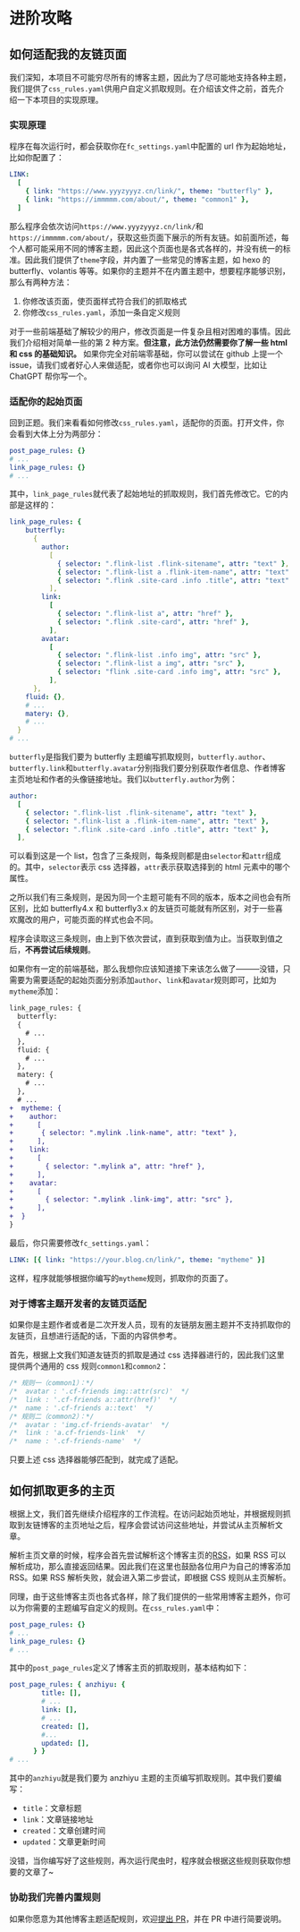 # 进阶攻略

## 如何适配我的友链页面

我们深知，本项目不可能穷尽所有的博客主题，因此为了尽可能地支持各种主题，我们提供了`css_rules.yaml`供用户自定义抓取规则。在介绍该文件之前，首先介绍一下本项目的实现原理。

### 实现原理

程序在每次运行时，都会获取你在`fc_settings.yaml`中配置的 url 作为起始地址，比如你配置了：

```yaml
LINK:
  [
    { link: "https://www.yyyzyyyz.cn/link/", theme: "butterfly" },
    { link: "https://immmmm.com/about/", theme: "common1" },
  ]
```

那么程序会依次访问`https://www.yyyzyyyz.cn/link/`和`https://immmmm.com/about/`，获取这些页面下展示的所有友链。如前面所述，每个人都可能采用不同的博客主题，因此这个页面也是各式各样的，并没有统一的标准。因此我们提供了`theme`字段，并内置了一些常见的博客主题，如 hexo 的 butterfly、volantis 等等。如果你的主题并不在内置主题中，想要程序能够识别，那么有两种方法：

1. 你修改该页面，使页面样式符合我们的抓取格式
2. 你修改`css_rules.yaml`，添加一条自定义规则

对于一些前端基础了解较少的用户，修改页面是一件复杂且相对困难的事情。因此我们介绍相对简单一些的第 2 种方案。**但注意，此方法仍然需要你了解一些 html 和 css 的基础知识。** 如果你完全对前端零基础，你可以尝试在 github 上提一个 issue，请我们或者好心人来做适配，或者你也可以询问 AI 大模型，比如让 ChatGPT 帮你写一个。

### 适配你的起始页面

回到正题。我们来看看如何修改`css_rules.yaml`，适配你的页面。打开文件，你会看到大体上分为两部分：

```yaml
post_page_rules: {}
# ...
link_page_rules: {}
# ...
```

其中，`link_page_rules`就代表了起始地址的抓取规则，我们首先修改它。它的内部是这样的：

```yaml
link_page_rules: {
    butterfly:
      {
        author:
          [
            { selector: ".flink-list .flink-sitename", attr: "text" },
            { selector: ".flink-list a .flink-item-name", attr: "text" },
            { selector: ".flink .site-card .info .title", attr: "text" },
          ],
        link:
          [
            { selector: ".flink-list a", attr: "href" },
            { selector: ".flink .site-card", attr: "href" },
          ],
        avatar:
          [
            { selector: ".flink-list .info img", attr: "src" },
            { selector: ".flink-list a img", attr: "src" },
            { selector: "flink .site-card .info img", attr: "src" },
          ],
      },
    fluid: {},
    # ...
    matery: {},
    # ...
  }
# ...
```

`butterfly`是指我们要为 butterfly 主题编写抓取规则，`butterfly.author`、`butterfly.link`和`butterfly.avatar`分别指我们要分别获取作者信息、作者博客主页地址和作者的头像链接地址。我们以`butterfly.author`为例：

```yaml
author:
  [
    { selector: ".flink-list .flink-sitename", attr: "text" },
    { selector: ".flink-list a .flink-item-name", attr: "text" },
    { selector: ".flink .site-card .info .title", attr: "text" },
  ],
```

可以看到这是一个 list，包含了三条规则，每条规则都是由`selector`和`attr`组成的。其中，`selector`表示 css 选择器，`attr`表示获取选择到的 html 元素中的哪个属性。

之所以我们有三条规则，是因为同一个主题可能有不同的版本，版本之间也会有所区别，比如 butterfly4.x 和 butterfly3.x 的友链页可能就有所区别，对于一些喜欢魔改的用户，可能页面的样式也会不同。

程序会读取这三条规则，由上到下依次尝试，直到获取到值为止。当获取到值之后，**不再尝试后续规则**。

如果你有一定的前端基础，那么我想你应该知道接下来该怎么做了———没错，只需要为需要适配的起始页面分别添加`author`、`link`和`avatar`规则即可，比如为`mytheme`添加：

```diff
link_page_rules: {
  butterfly:
  {
    # ...
  },
  fluid: {
    # ...
  },
  matery: {
    # ...
  },
  # ...
+  mytheme: {
+    author:
+      [
+       { selector: ".mylink .link-name", attr: "text" },
+      ],
+    link:
+      [
+        { selector: ".mylink a", attr: "href" },
+      ],
+    avatar:
+      [
+        { selector: ".mylink .link-img", attr: "src" },
+      ],
+  }
}
```

最后，你只需要修改`fc_settings.yaml`：

```yaml
LINK: [{ link: "https://your.blog.cn/link/", theme: "mytheme" }]
```

这样，程序就能够根据你编写的`mytheme`规则，抓取你的页面了。

### 对于博客主题开发者的友链页适配

如果你是主题作者或者是二次开发人员，现有的友链朋友圈主题并不支持抓取你的友链页，且想进行适配的话，下面的内容供参考。

首先，根据上文我们知道友链页的抓取是通过 css 选择器进行的，因此我们这里提供两个通用的 css 规则`common1`和`common2`：

```css
/* 规则一（common1）：*/
/*  avatar : '.cf-friends img::attr(src)'  */
/*  link : '.cf-friends a::attr(href)'  */
/*  name : '.cf-friends a::text'  */
/* 规则二（common2）：*/
/*  avatar : 'img.cf-friends-avatar'  */
/*  link : 'a.cf-friends-link'  */
/*  name : '.cf-friends-name'  */
```

只要上述 css 选择器能够匹配到，就完成了适配。

## 如何抓取更多的主页

根据上文，我们首先继续介绍程序的工作流程。在访问起始页地址，并根据规则抓取到友链博客的主页地址之后，程序会尝试访问这些地址，并尝试从主页解析文章。

解析主页文章的时候，程序会首先尝试解析这个博客主页的[RSS](https://zh.wikipedia.org/wiki/RSS)，如果 RSS 可以解析成功，那么直接返回结果。因此我们在这里也鼓励各位用户为自己的博客添加 RSS。如果 RSS 解析失败，就会进入第二步尝试，即根据 CSS 规则从主页解析。

同理，由于这些博客主页也各式各样，除了我们提供的一些常用博客主题外，你可以为你需要的主题编写自定义的规则。在`css_rules.yaml`中：

```yaml
post_page_rules: {}
# ...
link_page_rules: {}
# ...
```

其中的`post_page_rules`定义了博客主页的抓取规则，基本结构如下：

```yaml
post_page_rules: { anzhiyu: {
        title: [],
        # ...
        link: [],
        # ...
        created: [],
        #...
        updated: [],
      } }
# ...
```

其中的`anzhiyu`就是我们要为 anzhiyu 主题的主页编写抓取规则。其中我们要编写：

- `title`：文章标题
- `link`：文章链接地址
- `created`：文章创建时间
- `updated`：文章更新时间

没错，当你编写好了这些规则，再次运行爬虫时，程序就会根据这些规则获取你想要的文章了~

### 协助我们完善内置规则

如果你愿意为其他博客主题适配规则，欢迎[提出 PR](https://github.com/Rock-Candy-Tea/hexo-circle-of-friends/pulls)，并在 PR 中进行简要说明。